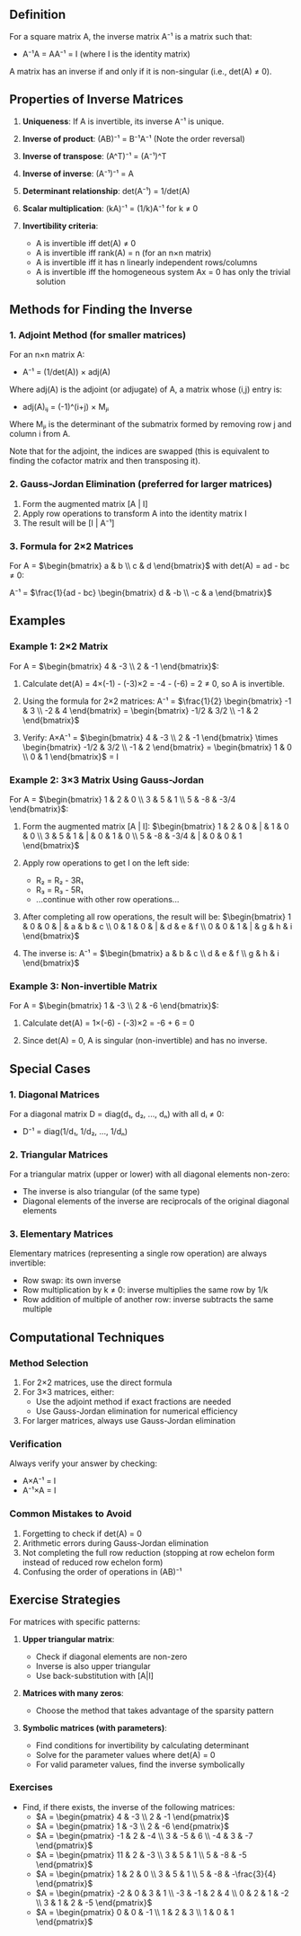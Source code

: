 ---
---

## Definition

For a square matrix A, the inverse matrix A⁻¹ is a matrix such that:
- A⁻¹A = AA⁻¹ = I (where I is the identity matrix)

A matrix has an inverse if and only if it is non-singular (i.e., det(A) ≠ 0).

## Properties of Inverse Matrices

1. **Uniqueness**: If A is invertible, its inverse A⁻¹ is unique.

2. **Inverse of product**: (AB)⁻¹ = B⁻¹A⁻¹ (Note the order reversal)

3. **Inverse of transpose**: (A^T)⁻¹ = (A⁻¹)^T

4. **Inverse of inverse**: (A⁻¹)⁻¹ = A

5. **Determinant relationship**: det(A⁻¹) = 1/det(A)

6. **Scalar multiplication**: (kA)⁻¹ = (1/k)A⁻¹ for k ≠ 0

7. **Invertibility criteria**:
   - A is invertible iff det(A) ≠ 0
   - A is invertible iff rank(A) = n (for an n×n matrix)
   - A is invertible iff it has n linearly independent rows/columns
   - A is invertible iff the homogeneous system Ax = 0 has only the trivial solution

## Methods for Finding the Inverse

### 1. Adjoint Method (for smaller matrices)

For an n×n matrix A:
- A⁻¹ = (1/det(A)) × adj(A)

Where adj(A) is the adjoint (or adjugate) of A, a matrix whose (i,j) entry is:
- adj(A)ᵢⱼ = (-1)^(i+j) × Mⱼᵢ

Where Mⱼᵢ is the determinant of the submatrix formed by removing row j and column i from A.

Note that for the adjoint, the indices are swapped (this is equivalent to finding the cofactor matrix and then transposing it).

### 2. Gauss-Jordan Elimination (preferred for larger matrices)

1. Form the augmented matrix [A | I]
2. Apply row operations to transform A into the identity matrix I
3. The result will be [I | A⁻¹]

### 3. Formula for 2×2 Matrices

For A = $\begin{bmatrix} a & b \\ c & d \end{bmatrix}$ with det(A) = ad - bc ≠ 0:

A⁻¹ = $\frac{1}{ad - bc} \begin{bmatrix} d & -b \\ -c & a \end{bmatrix}$

## Examples

### Example 1: 2×2 Matrix

For A = $\begin{bmatrix} 4 & -3 \\ 2 & -1 \end{bmatrix}$:

1. Calculate det(A) = 4×(-1) - (-3)×2 = -4 - (-6) = 2 ≠ 0, so A is invertible.

2. Using the formula for 2×2 matrices:
   A⁻¹ = $\frac{1}{2} \begin{bmatrix} -1 & 3 \\ -2 & 4 \end{bmatrix} = \begin{bmatrix} -1/2 & 3/2 \\ -1 & 2 \end{bmatrix}$

3. Verify: A×A⁻¹ = $\begin{bmatrix} 4 & -3 \\ 2 & -1 \end{bmatrix} \times \begin{bmatrix} -1/2 & 3/2 \\ -1 & 2 \end{bmatrix} = \begin{bmatrix} 1 & 0 \\ 0 & 1 \end{bmatrix}$ = I

### Example 2: 3×3 Matrix Using Gauss-Jordan

For A = $\begin{bmatrix} 1 & 2 & 0 \\ 3 & 5 & 1 \\ 5 & -8 & -3/4 \end{bmatrix}$:

1. Form the augmented matrix [A | I]:
   $\begin{bmatrix} 1 & 2 & 0 & | & 1 & 0 & 0 \\ 3 & 5 & 1 & | & 0 & 1 & 0 \\ 5 & -8 & -3/4 & | & 0 & 0 & 1 \end{bmatrix}$

2. Apply row operations to get I on the left side:
   - R₂ = R₂ - 3R₁
   - R₃ = R₃ - 5R₁
   - ...continue with other row operations...

3. After completing all row operations, the result will be:
   $\begin{bmatrix} 1 & 0 & 0 & | & a & b & c \\ 0 & 1 & 0 & | & d & e & f \\ 0 & 0 & 1 & | & g & h & i \end{bmatrix}$

4. The inverse is:
   A⁻¹ = $\begin{bmatrix} a & b & c \\ d & e & f \\ g & h & i \end{bmatrix}$

### Example 3: Non-invertible Matrix

For A = $\begin{bmatrix} 1 & -3 \\ 2 & -6 \end{bmatrix}$:

1. Calculate det(A) = 1×(-6) - (-3)×2 = -6 + 6 = 0

2. Since det(A) = 0, A is singular (non-invertible) and has no inverse.

## Special Cases

### 1. Diagonal Matrices

For a diagonal matrix D = diag(d₁, d₂, ..., dₙ) with all dᵢ ≠ 0:
- D⁻¹ = diag(1/d₁, 1/d₂, ..., 1/dₙ)

### 2. Triangular Matrices

For a triangular matrix (upper or lower) with all diagonal elements non-zero:
- The inverse is also triangular (of the same type)
- Diagonal elements of the inverse are reciprocals of the original diagonal elements

### 3. Elementary Matrices

Elementary matrices (representing a single row operation) are always invertible:
- Row swap: its own inverse
- Row multiplication by k ≠ 0: inverse multiplies the same row by 1/k
- Row addition of multiple of another row: inverse subtracts the same multiple

## Computational Techniques

### Method Selection

1. For 2×2 matrices, use the direct formula
2. For 3×3 matrices, either:
   - Use the adjoint method if exact fractions are needed
   - Use Gauss-Jordan elimination for numerical efficiency
3. For larger matrices, always use Gauss-Jordan elimination

### Verification

Always verify your answer by checking:
- A×A⁻¹ = I
- A⁻¹×A = I

### Common Mistakes to Avoid

1. Forgetting to check if det(A) = 0
2. Arithmetic errors during Gauss-Jordan elimination
3. Not completing the full row reduction (stopping at row echelon form instead of reduced row echelon form)
4. Confusing the order of operations in (AB)⁻¹

## Exercise Strategies

For matrices with specific patterns:

1. **Upper triangular matrix**:
   - Check if diagonal elements are non-zero
   - Inverse is also upper triangular
   - Use back-substitution with [A|I]

2. **Matrices with many zeros**:
   - Choose the method that takes advantage of the sparsity pattern

3. **Symbolic matrices (with parameters)**:
   - Find conditions for invertibility by calculating determinant
   - Solve for the parameter values where det(A) = 0
   - For valid parameter values, find the inverse symbolically
### Exercises

- Find, if there exists, the inverse of the following matrices:
  - $A = \begin{pmatrix} 4 & -3 \\ 2 & -1 \end{pmatrix}$
  - $A = \begin{pmatrix} 1 & -3 \\ 2 & -6 \end{pmatrix}$
  - $A = \begin{pmatrix} -1 & 2 & -4 \\ 3 & -5 & 6 \\ -4 & 3 & -7 \end{pmatrix}$
  - $A = \begin{pmatrix} 11 & 2 & -3 \\ 3 & 5 & 1 \\ 5 & -8 & -5 \end{pmatrix}$
  - $A = \begin{pmatrix} 1 & 2 & 0 \\ 3 & 5 & 1 \\ 5 & -8 & -\frac{3}{4} \end{pmatrix}$
  - $A = \begin{pmatrix} -2 & 0 & 3 & 1 \\ -3 & -1 & 2 & 4 \\ 0 & 2 & 1 & -2 \\ 3 & 1 & 2 & -5 \end{pmatrix}$
  - $A = \begin{pmatrix} 0 & 0 & -1 \\ 1 & 2 & 3 \\ 1 & 0 & 1 \end{pmatrix}$